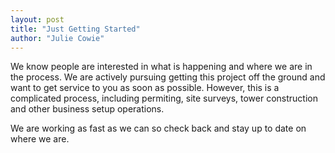 ```yaml
---
layout: post
title: "Just Getting Started"
author: "Julie Cowie"
---
```

We know people are interested in what is happening and where we are in the process. We are actively pursuing getting
this project off the ground and want to get service to you as soon as possible. However, this is a complicated
process, including permiting, site surveys, tower construction and other business setup operations.

We are working as fast as we can so check back and stay up to date on where we are.
